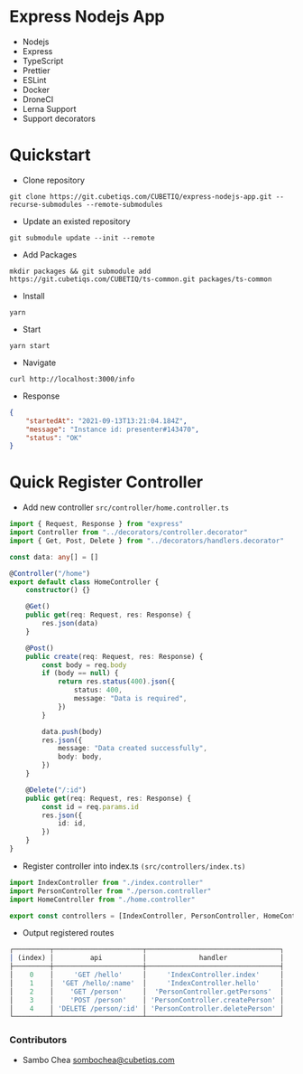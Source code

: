 # Express Nodejs App

-   Nodejs
-   Express
-   TypeScript
-   Prettier
-   ESLint
-   Docker
-   DroneCI
-   Lerna Support
-   Support decorators

# Quickstart

-   Clone repository

```shell
git clone https://git.cubetiqs.com/CUBETIQ/express-nodejs-app.git --recurse-submodules --remote-submodules
```

-   Update an existed repository

```shell
git submodule update --init --remote
```

-   Add Packages

```shell
mkdir packages && git submodule add https://git.cubetiqs.com/CUBETIQ/ts-common.git packages/ts-common
```

-   Install

```shell
yarn
```

-   Start

```shell
yarn start
```

-   Navigate

```shell
curl http://localhost:3000/info
```

-   Response

```json
{
    "startedAt": "2021-09-13T13:21:04.184Z",
    "message": "Instance id: presenter#143470",
    "status": "OK"
}
```

# Quick Register Controller

-   Add new controller `src/controller/home.controller.ts`

```typescript
import { Request, Response } from "express"
import Controller from "../decorators/controller.decorator"
import { Get, Post, Delete } from "../decorators/handlers.decorator"

const data: any[] = []

@Controller("/home")
export default class HomeController {
    constructor() {}

    @Get()
    public get(req: Request, res: Response) {
        res.json(data)
    }

    @Post()
    public create(req: Request, res: Response) {
        const body = req.body
        if (body == null) {
            return res.status(400).json({
                status: 400,
                message: "Data is required",
            })
        }

        data.push(body)
        res.json({
            message: "Data created successfully",
            body: body,
        })
    }

    @Delete("/:id")
    public get(req: Request, res: Response) {
        const id = req.params.id
        res.json({
            id: id,
        })
    }
}
```

-   Register controller into index.ts `(src/controllers/index.ts)`

```ts
import IndexController from "./index.controller"
import PersonController from "./person.controller"
import HomeController from "./home.controller"

export const controllers = [IndexController, PersonController, HomeController]
```

-   Output registered routes

```ts
┌─────────┬──────────────────────┬─────────────────────────────────┐
│ (index) │         api          │             handler             │
├─────────┼──────────────────────┼─────────────────────────────────┤
│    0    │     'GET /hello'     │     'IndexController.index'     │
│    1    │  'GET /hello/:name'  │     'IndexController.hello'     │
│    2    │    'GET /person'     │  'PersonController.getPersons'  │
│    3    │    'POST /person'    │ 'PersonController.createPerson' │
│    4    │ 'DELETE /person/:id' │ 'PersonController.deletePerson' │
└─────────┴──────────────────────┴─────────────────────────────────┘
```

### Contributors

-   Sambo Chea <sombochea@cubetiqs.com>
